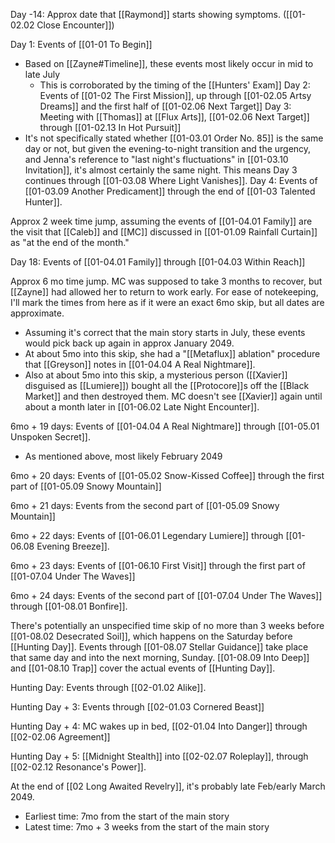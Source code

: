 
Day -14: Approx date that [[Raymond]] starts showing symptoms. ([[01-02.02 Close Encounter]])

Day 1: Events of [[01-01 To Begin]]
* Based on [[Zayne#Timeline]], these events most likely occur in mid to late July
	* This is corroborated by the timing of the [[Hunters' Exam]]
Day 2: Events of [[01-02 The First Mission]], up through [[01-02.05 Artsy Dreams]] and the first half of [[01-02.06 Next Target]]
Day 3: Meeting with [[Thomas]] at [[Flux Arts]], [[01-02.06 Next Target]] through [[01-02.13 In Hot Pursuit]] 
* It's not specifically stated whether [[01-03.01 Order No. 85]] is the same day or not, but given the evening-to-night transition and the urgency, and Jenna's reference to "last night's fluctuations" in [[01-03.10 Invitation]], it's almost certainly the same night. This means Day 3 continues through [[01-03.08 Where Light Vanishes]].
Day 4: Events of [[01-03.09 Another Predicament]] through the end of [[01-03 Talented Hunter]].

Approx 2 week time jump, assuming the events of [[01-04.01 Family]] are the visit that [[Caleb]] and [[MC]] discussed in [[01-01.09 Rainfall Curtain]] as "at the end of the month."

Day 18: Events of [[01-04.01 Family]] through [[01-04.03 Within Reach]]

Approx 6 mo time jump. MC was supposed to take 3 months to recover, but [[Zayne]] had allowed her to return to work early. For ease of notekeeping, I'll mark the times from here as if it were an exact 6mo skip, but all dates are approximate.
* Assuming it's correct that the main story starts in July, these events would pick back up again in approx January 2049.
* At about 5mo into this skip, she had a "[[Metaflux]] ablation" procedure that [[Greyson]] notes in [[01-04.04 A Real Nightmare]].
* Also at about 5mo into this skip, a mysterious person ([[Xavier]] disguised as [[Lumiere]]) bought all the [[Protocore]]s off the [[Black Market]] and then destroyed them. MC doesn't see [[Xavier]] again until about a month later in [[01-06.02 Late Night Encounter]].

6mo + 19 days: Events of [[01-04.04 A Real Nightmare]] through [[01-05.01 Unspoken Secret]].
* As mentioned above, most likely February 2049

6mo + 20 days: Events of [[01-05.02 Snow-Kissed Coffee]] through the first part of [[01-05.09 Snowy Mountain]]

6mo + 21 days: Events from the second part of [[01-05.09 Snowy Mountain]]

6mo + 22 days: Events of [[01-06.01 Legendary Lumiere]] through [[01-06.08 Evening Breeze]].

6mo + 23 days: Events of [[01-06.10 First Visit]] through the first part of [[01-07.04 Under The Waves]]

6mo + 24 days: Events of the second part of [[01-07.04 Under The Waves]] through [[01-08.01 Bonfire]].

There's potentially an unspecified time skip of no more than 3 weeks before [[01-08.02 Desecrated Soil]], which happens on the Saturday before [[Hunting Day]]. Events through [[01-08.07 Stellar Guidance]] take place that same day and into the next morning, Sunday. [[01-08.09 Into Deep]] and [[01-08.10 Trap]] cover the actual events of [[Hunting Day]].

Hunting Day: Events through [[02-01.02 Alike]].

Hunting Day + 3: Events through [[02-01.03 Cornered Beast]]

Hunting Day + 4: MC wakes up in bed, [[02-01.04 Into Danger]] through [[02-02.06 Agreement]]

Hunting Day + 5: [[Midnight Stealth]] into [[02-02.07 Roleplay]], through [[02-02.12 Resonance's Power]].


At the end of [[02 Long Awaited Revelry]], it's probably late Feb/early March 2049.
* Earliest time: 7mo from the start of the main story
* Latest time: 7mo + 3 weeks from the start of the main story
